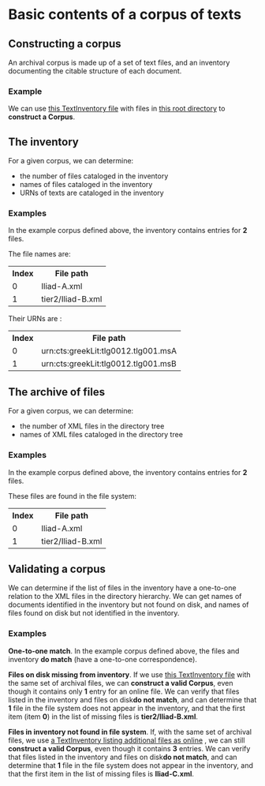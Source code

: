 # Basic contents of a corpus of texts #


## Constructing a corpus ##


An archival corpus is made up of a set of text files, and an inventory documenting the citable structure of each document.  


### Example ###


We can use <a href="../../../specs/data/archive1/testinventory.xml" concordion:set="#ti = setHref(#HREF)">this TextInventory file</a> with
files in <a href="../../../specs/data/archive1/xml" concordion:set="#archive = setHref(#HREF)">this root directory</a> to <strong concordion:assertTrue="shouldMakeCorpus(#ti,#archive)">construct a Corpus</strong>.




## The inventory ##

For a given corpus, we can determine:

- the number of files cataloged in the inventory
- names of files cataloged in the inventory
- URNs of texts are cataloged in the inventory


### Examples ###


In the example corpus defined above, the inventory contains entries for <strong concordion:assertEquals="shouldGetNumberFilesInInventory(#ti,#archive)">2</strong> files.  

The file names are:

<table concordion:execute="#result = shouldGetFilenameFromInventory(#ti, #archive, #idx)">
<tr><th concordion:set="#idx">Index</th><th concordion:assertEquals="#result">File path</th></tr>
<tr><td>0</td><td>Iliad-A.xml</td></tr>
<tr><td>1</td><td>tier2/Iliad-B.xml</td></tr>
</table>


Their URNs are :

<table concordion:execute="#result = shouldGetUrnsFromInventory(#ti, #archive, #idx)">
<tr><th concordion:set="#idx">Index</th><th concordion:assertEquals="#result">File path</th></tr>
<tr><td>0</td><td>urn:cts:greekLit:tlg0012.tlg001.msA</td></tr>
<tr><td>1</td><td>urn:cts:greekLit:tlg0012.tlg001.msB</td></tr>
</table>


## The archive of files ##

For a given corpus, we can determine:

- the number of XML files in the directory tree
- names of XML files cataloged in the directory tree


### Examples ###

In the example corpus defined above, the inventory contains entries for <strong concordion:assertEquals="shouldGetNumberFilesOnDisk(#ti,#archive)">2</strong> files.  


These files are found in the file system:


<table concordion:execute="#result = shouldGetFilesOnDisk(#ti, #archive, #idx)">
<tr><th concordion:set="#idx">Index</th><th concordion:assertEquals="#result">File path</th></tr>

<tr><td>0</td><td>Iliad-A.xml</td></tr>
<tr><td>1</td><td>tier2/Iliad-B.xml</td></tr>
</table>




## Validating a corpus ##


We can determine if the list of files in the inventory have a one-to-one relation to the XML files in the directory hierarchy.  We can get names of documents identified in the inventory but not found on disk, and names of files found on disk but not identified in the inventory.

### Examples ###

**One-to-one match**.  In the example corpus defined above, the files and inventory <strong concordion:assertTrue="filesAndInventoryShouldMatch(#ti,#archive)">do match</strong> (have a one-to-one correspondence).

**Files on disk missing from inventory**.
If we use <a href="../../../specs/data/archive1/incompleteinv.xml" concordion:set="#ti2 = setHref(#HREF)">this TextInventory file</a> with the same set of archival files, we can <strong concordion:assertTrue="shouldMakeCorpus(#ti2,#archive)">construct a valid Corpus</strong>, even though it contains only  <strong concordion:assertEquals="shouldGetNumberFilesInInventory(#ti2,#archive)">1</strong> entry for an online file.  We can verify that files listed in the inventory and files on disk<strong concordion:assertFalse="filesAndInventoryShouldMatch(#ti2,#archive)">do not match</strong>, and can determine that <strong concordion:assertEquals="shouldGetNumberFilesOnDiskNotInventoried(#ti2, #archive)">1</strong> file in the file system does not appear in the inventory, and that the first item (item <strong concordion:set="#missingIdx">0</strong>) in the list of missing files is <strong concordion:assertEquals="shouldGetFileOnDiskNotInventoried(#ti2,#archive, #missingIdx)">tier2/Iliad-B.xml</strong>.




**Files in inventory not found in file system**. If, with the same set of archival files, we use <a href="../../../specs/data/archive1/overbooked.xml" concordion:set="#ti3 = setHref(#HREF)">a TextInventory listing additional files as online</a> , we can still <strong concordion:assertTrue="shouldMakeCorpus(#ti3,#archive)">construct a valid Corpus</strong>, even though it contains  <strong concordion:assertEquals="shouldGetNumberFilesInInventory(#ti3,#archive)">3</strong> entries.  We can verify that files listed in the inventory and files on disk<strong concordion:assertFalse="filesAndInventoryShouldMatch(#ti3,#archive)">do not match</strong>, and can determine that <strong concordion:assertEquals="shouldGetNumberInventoriedFilesNotOnDisk(#ti3, #archive)">1</strong> file in the file system does not appear in the inventory, and that the first item in the list of missing files is <strong concordion:assertEquals="shouldGetInventoriedFileNotFound(#ti3,#archive, #missingIdx)">Iliad-C.xml</strong>.




